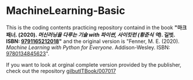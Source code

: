 # MachineLearning-Basic

This is the coding contents practicing repository containd in the book **"마크 패너. (2020). *머신러닝을 다루는 기술 with 파이썬, 사이킷런 (황준식 역)*. 길벗. ISBN: [9791165212018](http://www.kyobobook.co.kr/product/detailViewKor.laf?ejkGb=KOR&mallGb=KOR&barcode=9791165212018)"** and the original version is "Fenner, M. E. (2020). *Machine Learning with Python for Everyone*. Addison-Wesley. ISBN: [9780134845623](https://www.amazon.com/Machine-Learning-Everyone-Addison-Wesley-Analytics/dp/0134845625)".

If you want to look at orginal complete version provided by the publisher, 
check out the repository [gilbutITBook/007017](https://github.com/gilbutITbook/007017)
